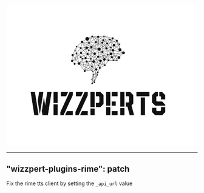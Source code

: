 ![Wizzpert Logo](wizzpert-plugins/assets/logo.png)

---
"wizzpert-plugins-rime": patch
---

Fix the rime tts client by setting the `_api_url` value
